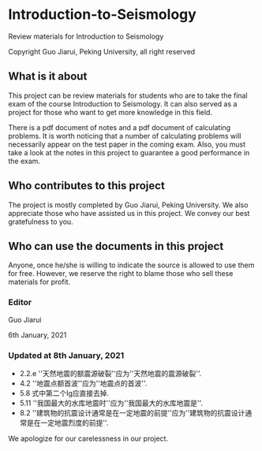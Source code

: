 <script type="text/javascript" src="http://cdn.mathjax.org/mathjax/latest/MathJax.js?config=default"></script>
# Introduction-to-Seismology
Review materials for Introduction to Seismology

Copyright Guo Jiarui, Peking University, all right reserved

## What is it about
This project can be review materials for students who are to take the final exam of the course Introduction to Seismology. It can also served as a project for those who want to get more knowledge in this field. 

There is a pdf document of notes and a pdf document of calculating problems. It is worth noticing that a number of calculating problems will necessarily appear on the test paper in the coming exam. Also, you must take a look at the notes in this project to guarantee a good performance in the exam. 

## Who contributes to this project
The project is mostly completed by Guo Jiarui, Peking University. We also appreciate those who have assisted us in this project. We convey our best gratefulness to you. 

## Who can use the documents in this project
Anyone, once he/she is willing to indicate the source is allowed to use them for free. However, we reserve the right to blame those who sell these materials for profit. 


### Editor
Guo Jiarui

6th January, 2021

### Updated at 8th January, 2021
* 2.2.e  ''天然地震的额震源破裂''应为''天然地震的震源破裂''. 
* 4.2  ''地震点额首波''应为''地震点的首波''.
* 5.8  式中第二个lg应直接去掉.
* 5.11  ''我国最大的水库地震时''应为''我国最大的水库地震是''.
* 8.2  ''建筑物的抗震设计通常是在一定地震的前提''应为''建筑物的抗震设计通常是在一定地震烈度的前提''.

We apologize for our carelessness in our project. 
